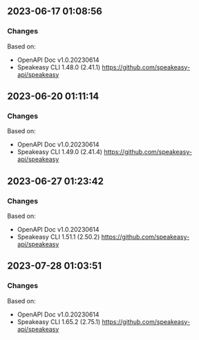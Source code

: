 

## 2023-06-17 01:08:56
### Changes
Based on:
- OpenAPI Doc v1.0.20230614 
- Speakeasy CLI 1.48.0 (2.41.1) https://github.com/speakeasy-api/speakeasy

## 2023-06-20 01:11:14
### Changes
Based on:
- OpenAPI Doc v1.0.20230614 
- Speakeasy CLI 1.49.0 (2.41.4) https://github.com/speakeasy-api/speakeasy

## 2023-06-27 01:23:42
### Changes
Based on:
- OpenAPI Doc v1.0.20230614 
- Speakeasy CLI 1.51.1 (2.50.2) https://github.com/speakeasy-api/speakeasy

## 2023-07-28 01:03:51
### Changes
Based on:
- OpenAPI Doc v1.0.20230614 
- Speakeasy CLI 1.65.2 (2.75.1) https://github.com/speakeasy-api/speakeasy